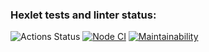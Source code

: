 ### Hexlet tests and linter status:
![Actions Status](https://github.com/bmthfan/frontend-project-lvl1/workflows/hexlet-check/badge.svg)
[![Node CI](https://github.com/bmthfan/frontend-project-lvl1/workflows/Node%20CI/badge.svg)](https://github.com/bmthfan/frontend-project-lvl1/actions)
[![Maintainability](https://api.codeclimate.com/v1/badges/a99a88d28ad37a79dbf6/maintainability)](https://codeclimate.com/github/codeclimate/codeclimate/maintainability)
